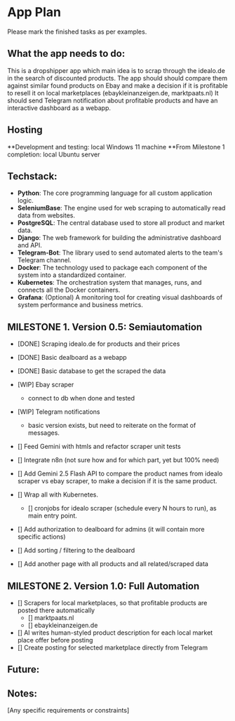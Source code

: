 # App Plan
Please mark the finished tasks as per examples.

## What the app needs to do:

This is a dropshipper app which main idea is to scrap through the idealo.de in the search of discounted products. 
The app should should compare them against similar found products on Ebay and make a decision if it is profitable to resell it on local marketplaces (ebaykleinanzeigen.de, marktpaats.nl)
It should send Telegram notification about profitable products and have an interactive dashboard as a webapp.

## Hosting
**Development and testing: local Windows 11 machine
**From Milestone 1 completion: local Ubuntu server

## Techstack:

- **Python**: The core programming language for all custom application logic.
- **SeleniumBase**: The engine used for web scraping to automatically read data from websites.
- **PostgreSQL**: The central database used to store all product and market data.
- **Django**: The web framework for building the administrative dashboard and API.
- **Telegram-Bot**: The library used to send automated alerts to the team's Telegram channel.
- **Docker**: The technology used to package each component of the system into a standardized container.
- **Kubernetes**: The orchestration system that manages, runs, and connects all the Docker containers.
- **Grafana**: (Optional) A monitoring tool for creating visual dashboards of system performance and business metrics.

## MILESTONE 1. Version 0.5: Semiautomation

- [DONE] Scraping idealo.de for products and their prices
- [DONE] Basic dealboard as a webapp
- [DONE] Basic database to get the scraped the data

- [WIP] Ebay scraper
    - connect to db when done and tested
- [WIP] Telegram notifications
    - basic version exists, but need to reiterate on the format of messages.
- [] Feed Gemini with htmls and refactor scraper unit tests

- [] Integrate n8n (not sure how and for which part, yet but 100% need)
- [] Add Gemini 2.5 Flash API to compare the product names 
    from idealo scraper vs ebay scraper, to make a decision if it is the same product.
- [] Wrap all with Kubernetes.
    - [] cronjobs for idealo scraper (schedule every N hours to run), as main entry point.
- [] Add authorization to dealboard for admins (it will contain more specific actions)
- [] Add sorting / filtering to the dealboard
- [] Add another page with all products and all related/scraped data


## MILESTONE 2. Version 1.0: Full Automation

- [] Scrapers for local marketplaces, so that profitable products are posted there automatically
    - [] marktpaats.nl
    - [] ebaykleinanzeigen.de
- [] AI writes human-styled product description for each local market place offer before posting
- [] Create posting for selected marketplace directly from Telegram

## Future:


## Notes:
[Any specific requirements or constraints]